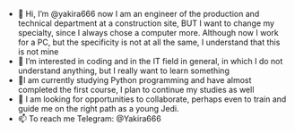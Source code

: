 - 👋 Hi, I’m @yakira666 now I am an engineer of the production and technical department at a construction site, 
     BUT I want to change my specialty, since I always chose a computer more. 
     Although now I work for a PC, but the specificity is not at all the same, I understand that this is not mine
- 👀 I’m interested in coding and in the IT field in general, in which I do not understand anything, but I really want to learn something
- 🌱I am currently studying Python programming and have almost completed the first course, I plan to continue my studies as well
- 💞️ I am looking for opportunities to collaborate, perhaps even to train and guide me on the right path as a young Jedi.
- 📫 To reach me Telegram: @Yakira666

<!---
yakira666/yakira666 is a ✨ special ✨ repository because its `README.md` (this file) appears on your GitHub profile.
You can click the Preview link to take a look at your changes.
--->
